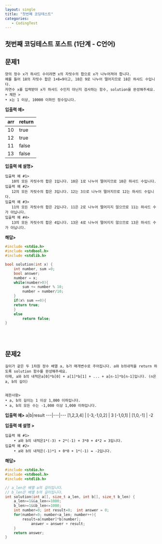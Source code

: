 ```yaml
---
layout: single
title: "첫번째 코딩테스트"
categories:
   - CodingTest
---
```


## 첫번째 코딩테스트 포스트 (1단계 - C언어)
## 문제1
```
양의 정수 x가 하샤드 수이려면 x의 자릿수의 합으로 x가 나누어져야 합니다. 
예를 들어 18의 자릿수 합은 1+8=9이고, 18은 9로 나누어 떨어지므로 18은 하샤드 수입니다. 
자연수 x를 입력받아 x가 하샤드 수인지 아닌지 검사하는 함수, solution을 완성해주세요.
+ 제한 >
• x는 1 이상, 10000 이하인 정수입니다.
```
**입출력 예>**

arr|return
---|---
10|true
12|true
11|false
13|false

**입출력 예 설명>**
```
입출력 예 #1>
   10의 모든 자릿수의 합은 1입니다. 10은 1로 나누어 떨어지므로 10은 하샤드 수입니다.
입출력 예 #2>
   12의 모든 자릿수의 합은 3입니다. 12는 3으로 나누어 떨어지므로 12는 하샤드 수입니다.
입출력 예 #3>
   11의 모든 자릿수의 합은 2입니다. 11은 2로 나누어 떨어지지 않으므로 11는 하샤드 수가 아닙니다.
입출력 예 #4>
   13의 모든 자릿수의 합은 4입니다. 13은 4로 나누어 떨어지지 않으므로 13은 하샤드 수가 아닙니다.
```

**해답>**
```c
#include <stdio.h>
#include <stdbool.h>
#include <stdlib.h>

bool solution(int x) {
    int number, sum =0;
    bool answer;
    number = x;
    while(number>0){
        sum += number % 10;
        number = number/10;
    }
    if(x% sum ==0){
    return true;
    }
    else
        return false;
}
```
<br><br>

## 문제2
```
길이가 같은 두 1차원 정수 배열 a, b가 매개변수로 주어집니다. a와 b의내적을 return 하도록 solution 함수를 완성해주세요.
이때, a와 b의 내적은a[0]*b[0] + a[1]*b[1] + ... + a[n-1]*b[n-1]입니다. (n은 a, b의 길이)


제한사항>
• a, b의 길이는 1 이상 1,000 이하입니다.
• a, b의 모든 수는 -1,000 이상 1,000 이하입니다.
```

**입출력 예>**
a|b|result
---|---|---
[1,2,3,4] | [-3,-1,0,2] | 3
[-1,0,1] | [1,0,-1] | -2

**입출력 예 설명 >**
```
입출력 예 #1>
    • a와 b의 내적은1*(-3) + 2*(-1) + 3*0 + 4*2 = 3입니다.
입출력 예 #2>
    • a와 b의 내적은(-1)*1 + 0*0 + 1*(-1) = -2입니다.
```

**해답>**
```c
#include <stdio.h>
#include <stdbool.h>
#include <stdlib.h>

// a_len은 배열 a의 길이입니다.
// b_len은 배열 b의 길이입니다.
int solution(int a[], size_t a_len, int b[], size_t b_len) {
    a_len>=1&&a_len<=1000;
    b_len>=1&&b_len<=1000;
    int number=0; int result=0;  int answer = 0;
    for(number=0; number<a_len; number++){
        result=a[number]*b[number];
            answer = answer + result;
    }
    return answer;
}
```
<br><br>
